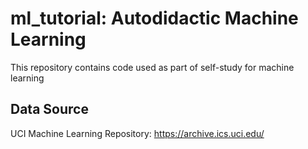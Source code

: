 # ml_tutorial: Autodidactic Machine Learning
This repository contains code used as part of self-study for machine learning

## Data Source
UCI Machine Learning Repository: https://archive.ics.uci.edu/